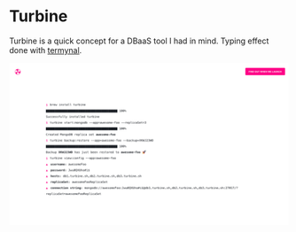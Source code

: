 # Turbine

Turbine is a quick concept for a DBaaS tool I had in mind. Typing effect done with <a href="https://github.com/ines/termynal">termynal</a>.

![Screenshot](screenshot.png "Screenshot")